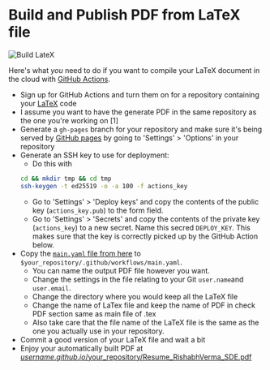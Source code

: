 # Build and Publish PDF from LaTeX file
![Build LateX](https://github.com/rishabhverma17/DevOpsing_Resume/workflows/Build%20LateX/badge.svg?branch=master)

Here's what *you* need to do if you want to compile your LaTeX document in the cloud with [GitHub Actions](https://github.com/actions/).

- Sign up for GitHub Actions and turn them on for a repository containing your [LaTeX](https://www.latex-project.org/) code
- I assume you want to have the generate PDF in the same repository as the one you're working on [1]
- Generate a `gh-pages` branch for your repository and make sure it's being served by [GitHub pages](https://pages.github.com/) by going to 'Settings' > 'Options' in your repository
- Generate an SSH key to use for deployment:
  - Do this with
  ```bash
  cd && mkdir tmp && cd tmp
  ssh-keygen -t ed25519 -o -a 100 -f actions_key
    ```
  - Go to 'Settings' > 'Deploy keys' and copy the contents of the public key (`actions_key.pub`) to the form field.
  - Go to 'Settings' > 'Secrets' and copy the contents of the private key (`actions_key`) to a new secret. Name this secred `DEPLOY_KEY`.
    This makes sure that the key is correctly picked up by the GitHub Action below.
- Copy the [`main.yaml` file from here](https://github.com/rishabhverma17/DevOpsing_Resume/blob/master/.github/workflows/main.yml) to `$your_repository/.github/workflows/main.yaml`.
   - You can name the output PDF file however you want.
   - Change the settings in the file relating to your Git `user.name`and `user.email`.
   - Change the directory where you would keep all the LaTeX file
   - Change the name of LaTex file and keep the name of PDF in check PDF section same as main file of .tex
   - Also take care that the file name of the LaTeX file is the same as the one you actually use in your repository.
- Commit a good version of your LaTeX file and wait a bit
- Enjoy your automatically built PDF at [$username.github.io/$your_repository/Resume_RishabhVerma_SDE.pdf ](https://rishabhverma17.github.io/DevOpsing_Resume/Resume_RishabhVerma_SDE.pdf)
